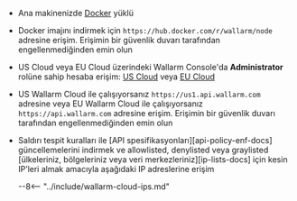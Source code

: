 * Ana makinenizde [Docker](https://docs.docker.com/engine/install/) yüklü
* Docker imajını indirmek için `https://hub.docker.com/r/wallarm/node` adresine erişim. Erişimin bir güvenlik duvarı tarafından engellenmediğinden emin olun
* US Cloud veya EU Cloud üzerindeki Wallarm Console'da **Administrator** rolüne sahip hesaba erişim: [US Cloud](https://us1.my.wallarm.com/) veya [EU Cloud](https://my.wallarm.com/)
* US Wallarm Cloud ile çalışıyorsanız `https://us1.api.wallarm.com` adresine veya EU Wallarm Cloud ile çalışıyorsanız `https://api.wallarm.com` adresine erişim. Erişimin bir güvenlik duvarı tarafından engellenmediğinden emin olun
* Saldırı tespit kuralları ile [API spesifikasyonları][api-policy-enf-docs] güncellemelerini indirmek ve allowlisted, denylisted veya graylisted [ülkeleriniz, bölgeleriniz veya veri merkezleriniz][ip-lists-docs] için kesin IP’leri almak amacıyla aşağıdaki IP adreslerine erişim

    --8<-- "../include/wallarm-cloud-ips.md"
